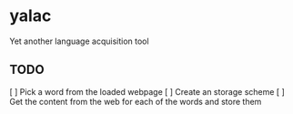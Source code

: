 # yalac
Yet another language acquisition tool

## TODO
[ ] Pick a word from the loaded webpage
[ ] Create an storage scheme
[ ] Get the content from the web for each of the words and store them 
